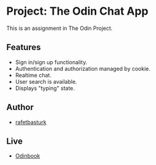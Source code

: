 # Project: The Odin Chat App

This is an assignment in The Odin Project.

## Features

- Sign in/sign up functionality.
- Authentication and authorization managed by cookie.
- Realtime chat.
- User search is available.
- Displays "typing" state.

## Author

- [rafetbasturk](https://github.com/rafetbasturk)

## Live

- [Odinbook](https://rafet-chat.onrender.com/)
